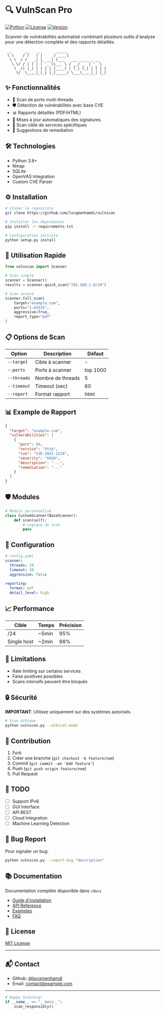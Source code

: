 # 🔍 VulnScan Pro

[![Python](https://img.shields.io/badge/Python-3.8+-blue.svg)](https://www.python.org/downloads/)
[![License](https://img.shields.io/badge/License-MIT-green.svg)](LICENSE)
[![Version](https://img.shields.io/badge/Version-1.0.0-red.svg)](https://github.com/locqmenhamdi/vulnscan)

Scanner de vulnérabilités automatisé combinant plusieurs outils d'analyse pour une détection complète et des rapports détaillés.

```ascii
 __      __    _       _____                 
 \ \    / /   | |     / ____|                
  \ \  / /   _| |_ __| (___   ___ __ _ _ __  
   \ \/ / | | | | '_ \\___ \ / __/ _` | '_ \ 
    \  /| |_| | | | | |____) | (_| (_| | | | |
     \/  \__,_|_|_| |_|_____/ \___\__,_|_| |_|
```

## ✨ Fonctionnalités

- 🚀 Scan de ports multi-threads
- 🛡️ Détection de vulnérabilités avec base CVE
- 📊 Rapports détaillés (PDF/HTML)
- 🔄 Mises à jour automatiques des signatures
- 🎯 Scan ciblé de services spécifiques
- 📝 Suggestions de remediation

## 🛠️ Technologies

- Python 3.8+
- Nmap
- SQLite
- OpenVAS Integration
- Custom CVE Parser

## ⚙️ Installation

```bash
# Cloner le repository
git clone https://github.com/locqmenhamdi/vulnscan

# Installer les dépendances
pip install -r requirements.txt

# Configuration initiale
python setup.py install
```

## 🚀 Utilisation Rapide

```python
from vulnscan import Scanner

# Scan simple
scanner = Scanner()
results = scanner.quick_scan("192.168.1.0/24")

# Scan avancé
scanner.full_scan(
    target="example.com",
    ports="1-65535",
    aggressive=True,
    report_type="pdf"
)
```

## 📋 Options de Scan

| Option | Description | Défaut |
|--------|-------------|---------|
| `--target` | Cible à scanner | - |
| `--ports` | Ports à scanner | top 1000 |
| `--threads` | Nombre de threads | 5 |
| `--timeout` | Timeout (sec) | 60 |
| `--report` | Format rapport | html |

## 📊 Example de Rapport

```json
{
  "target": "example.com",
  "vulnerabilities": [
    {
      "port": 80,
      "service": "http",
      "cve": "CVE-2021-1234",
      "severity": "HIGH",
      "description": "...",
      "remediation": "..."
    }
  ]
}
```

## 🛡️ Modules

```python
# Module personnalisé
class CustomScanner(BaseScanner):
    def scan(self):
        # Logique de scan
        pass
```

## 🔧 Configuration

```yaml
# config.yaml
scanner:
  threads: 10
  timeout: 30
  aggressive: false
  
reporting:
  format: pdf
  detail_level: high
```

## 📈 Performance

| Cible | Temps | Précision |
|-------|-------|-----------|
| /24 | ~5min | 95% |
| Single host | ~2min | 98% |

## 🚨 Limitations

- Rate limiting sur certains services
- False positives possibles
- Scans intensifs peuvent être bloqués

## 🔒 Sécurité

**IMPORTANT**: Utilisez uniquement sur des systèmes autorisés.

```bash
# Scan éthique
python vulnscan.py --ethical-mode
```

## 🤝 Contribution

1. Fork
2. Créer une branche (`git checkout -b feature/nom`)
3. Commit (`git commit -am 'Add feature'`)
4. Push (`git push origin feature/nom`)
5. Pull Request

## 📝 TODO

- [ ] Support IPv6
- [ ] GUI Interface
- [ ] API REST
- [ ] Cloud Integration
- [ ] Machine Learning Detection

## 🐛 Bug Report

Pour signaler un bug:

```bash
python vulnscan.py --report-bug "description"
```

## 📚 Documentation

Documentation complète disponible dans `/docs`

- [Guide d'installation](docs/install.md)
- [API Reference](docs/api.md)
- [Examples](docs/examples.md)
- [FAQ](docs/faq.md)

## 📄 License

[MIT License](LICENSE)

---

## 📬 Contact

- Github: [@locqmenhamdi](https://github.com/locqmenhamdi)
- Email: contact@example.com

---
```python
# Happy Scanning!
if __name__ == "__main__":
    scan_responsibly()
```
